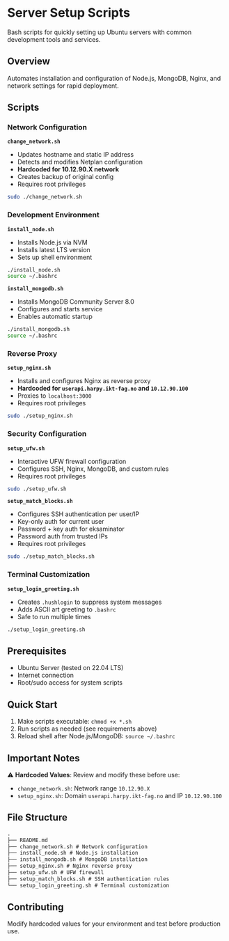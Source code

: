 # Server Setup Scripts

Bash scripts for quickly setting up Ubuntu servers with common development tools and services.

## Overview

Automates installation and configuration of Node.js, MongoDB, Nginx, and network settings for rapid deployment.

## Scripts

### Network Configuration

**`change_network.sh`**

-   Updates hostname and static IP address
-   Detects and modifies Netplan configuration
-   **Hardcoded for 10.12.90.X network**
-   Creates backup of original config
-   Requires root privileges

```bash
sudo ./change_network.sh
```

### Development Environment

**`install_node.sh`**

-   Installs Node.js via NVM
-   Installs latest LTS version
-   Sets up shell environment

```bash
./install_node.sh
source ~/.bashrc
```

**`install_mongodb.sh`**

-   Installs MongoDB Community Server 8.0
-   Configures and starts service
-   Enables automatic startup

```bash
./install_mongodb.sh
source ~/.bashrc
```

### Reverse Proxy

**`setup_nginx.sh`**

-   Installs and configures Nginx as reverse proxy
-   **Hardcoded for `userapi.harpy.ikt-fag.no` and `10.12.90.100`**
-   Proxies to `localhost:3000`
-   Requires root privileges

```bash
sudo ./setup_nginx.sh
```

### Security Configuration

**`setup_ufw.sh`**

-   Interactive UFW firewall configuration
-   Configures SSH, Nginx, MongoDB, and custom rules
-   Requires root privileges

```bash
sudo ./setup_ufw.sh
```

**`setup_match_blocks.sh`**

-   Configures SSH authentication per user/IP
-   Key-only auth for current user
-   Password + key auth for eksaminator
-   Password auth from trusted IPs
-   Requires root privileges

```bash
sudo ./setup_match_blocks.sh
```

### Terminal Customization

**`setup_login_greeting.sh`**

-   Creates `.hushlogin` to suppress system messages
-   Adds ASCII art greeting to `.bashrc`
-   Safe to run multiple times

```bash
./setup_login_greeting.sh
```

## Prerequisites

-   Ubuntu Server (tested on 22.04 LTS)
-   Internet connection
-   Root/sudo access for system scripts

## Quick Start

1. Make scripts executable: `chmod +x *.sh`
2. Run scripts as needed (see requirements above)
3. Reload shell after Node.js/MongoDB: `source ~/.bashrc`

## Important Notes

⚠️ **Hardcoded Values**: Review and modify these before use:

-   `change_network.sh`: Network range `10.12.90.X`
-   `setup_nginx.sh`: Domain `userapi.harpy.ikt-fag.no` and IP `10.12.90.100`

## File Structure

```md
.
├── README.md
├── change_network.sh # Network configuration
├── install_node.sh # Node.js installation
├── install_mongodb.sh # MongoDB installation
├── setup_nginx.sh # Nginx reverse proxy
├── setup_ufw.sh # UFW firewall
├── setup_match_blocks.sh # SSH authentication rules
└── setup_login_greeting.sh # Terminal customization
```

## Contributing

Modify hardcoded values for your environment and test before production use.

